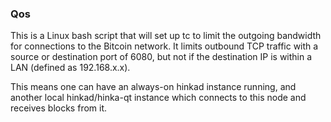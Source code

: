### Qos ###

This is a Linux bash script that will set up tc to limit the outgoing bandwidth for connections to the Bitcoin network. It limits outbound TCP traffic with a source or destination port of 6080, but not if the destination IP is within a LAN (defined as 192.168.x.x).

This means one can have an always-on hinkad instance running, and another local hinkad/hinka-qt instance which connects to this node and receives blocks from it.

